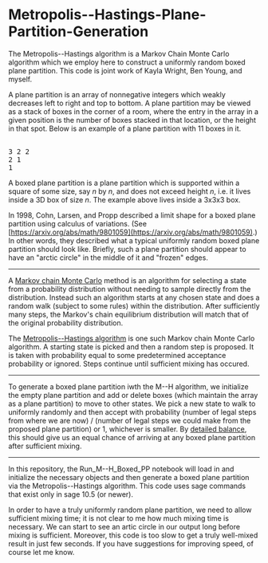 # Metropolis--Hastings-Plane-Partition-Generation
The Metropolis--Hastings algorithm is a Markov Chain Monte Carlo algorithm which we employ here to construct a uniformly random boxed plane partition. This code is joint work of Kayla Wright, Ben Young, and myself.

A plane partition is an array of nonnegative integers which weakly decreases left to right and top to bottom. A plane partition may be viewed as a stack of boxes in the corner of a room, where the entry in the array in a given position is the number of boxes stacked in that location, or the height in that spot. Below is an example of a plane partition with 11 boxes in it.

<pre> 
3 2 2
2 1 
1  
</pre>

A boxed plane partition is a plane partition which is supported within a square of some size, say $n$ by $n$, and does not exceed height $n$, i.e. it lives inside a 3D box of size $n$. The example above lives inside a 3x3x3 box.

In 1998, Cohn, Larsen, and Propp described a limit shape for a boxed plane partition using calculus of variations. (See [https://arxiv.org/abs/math/9801059](https://arxiv.org/abs/math/9801059).) In other words, they described what a typical uniformly random boxed plane partition should look like. Briefly, such a plane partition should appear to have an "arctic circle" in the middle of it and "frozen" edges. 

----

A [Markov chain Monte Carlo](https://en.wikipedia.org/wiki/Markov_chain_Monte_Carlo) method is an algorithm for selecting a state from a probability distribution without needing to sample directly from the distribution. Instead such an algorithm starts at any chosen state and does a random walk (subject to some rules) within the distribution. After sufficiently many steps, the Markov's chain equilibrium distribution will match that of the original probability distribution. 

The [Metropolis--Hastings algorithm](https://en.wikipedia.org/wiki/Metropolis–Hastings_algorithm) is one such Markov chain Monte Carlo algorithm. A starting state is picked and then a random step is proposed. It is taken with probability equal to some predetermined acceptance probability or ignored. Steps continue until sufficient mixing has occured.

----

To generate a boxed plane partition iwth the M--H algorithm, we initialize the empty plane partition and add or delete boxes (which maintain the array as a plane partition) to move to other states. We pick a new state to walk to uniformly randomly and then accept with probability (number of legal steps from where we are now) / (number of legal steps we could make from the proposed plane partition) or 1, whichever is smaller. By [detailed balance](https://en.wikipedia.org/wiki/Detailed_balance), this should give us an equal chance of arriving at any boxed plane partition after sufficient mixing.

----

In this repository, the Run_M--H_Boxed_PP notebook will load in and initialize the necessary objects and then generate a boxed plane partition via the Metropolis--Hastings algorithm. This code uses sage commands that exist only in sage 10.5 (or newer). 

In order to have a truly uniformly random plane partition, we need to allow sufficient mixing time; it is not clear to me how much mixing time is necessary. We can start to see an artic circle in our output long before mixing is sufficient. Moreover, this code is too slow to get a truly well-mixed result in just few seconds. If you have suggestions for improving speed, of course let me know.
